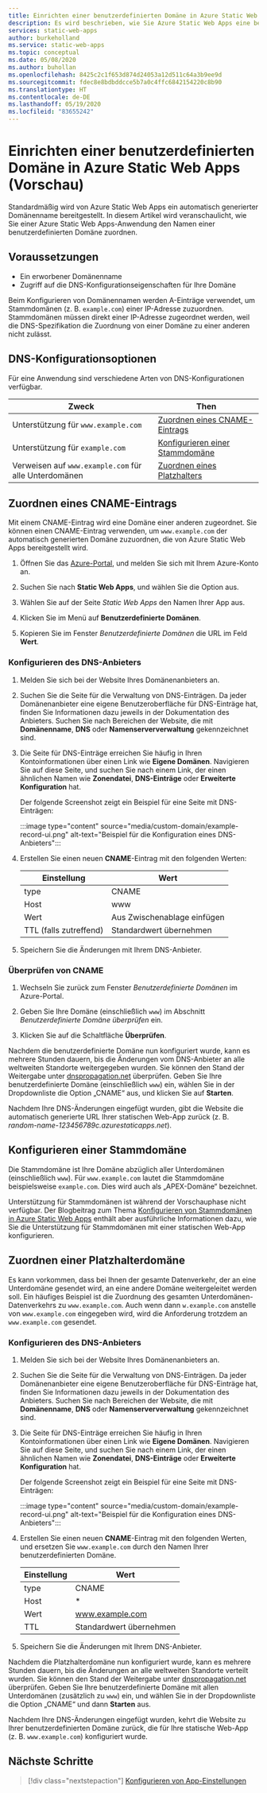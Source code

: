 ```yaml
---
title: Einrichten einer benutzerdefinierten Domäne in Azure Static Web Apps
description: Es wird beschrieben, wie Sie Azure Static Web Apps eine benutzerdefinierte Domäne zuordnen.
services: static-web-apps
author: burkeholland
ms.service: static-web-apps
ms.topic: conceptual
ms.date: 05/08/2020
ms.author: buhollan
ms.openlocfilehash: 8425c2c1f653d874d24053a12d511c64a3b9ee9d
ms.sourcegitcommit: fdec8e8bdbddcce5b7a0c4ffc6842154220c8b90
ms.translationtype: HT
ms.contentlocale: de-DE
ms.lasthandoff: 05/19/2020
ms.locfileid: "83655242"
---
```

# <a name="setup-a-custom-domain-in-azure-static-web-apps-preview"></a>Einrichten einer benutzerdefinierten Domäne in Azure Static Web Apps (Vorschau)

Standardmäßig wird von Azure Static Web Apps ein automatisch generierter Domänenname bereitgestellt. In diesem Artikel wird veranschaulicht, wie Sie einer Azure Static Web Apps-Anwendung den Namen einer benutzerdefinierten Domäne zuordnen.

## <a name="prerequisites"></a>Voraussetzungen

- Ein erworbener Domänenname
- Zugriff auf die DNS-Konfigurationseigenschaften für Ihre Domäne

Beim Konfigurieren von Domänennamen werden A-Einträge verwendet, um Stammdomänen (z. B. `example.com`) einer IP-Adresse zuzuordnen. Stammdomänen müssen direkt einer IP-Adresse zugeordnet werden, weil die DNS-Spezifikation die Zuordnung von einer Domäne zu einer anderen nicht zulässt.

## <a name="dns-configuration-options"></a>DNS-Konfigurationsoptionen

Für eine Anwendung sind verschiedene Arten von DNS-Konfigurationen verfügbar.

| Zweck                            | Then                                                |
| ----------------------------------------- | --------------------------------------------------- |
| Unterstützung für `www.example.com`                 | [Zuordnen eines CNAME-Eintrags](#map-a-cname-record)           |
| Unterstützung für `example.com`                     | [Konfigurieren einer Stammdomäne](#configure-a-root-domain) |
| Verweisen auf `www.example.com` für alle Unterdomänen | [Zuordnen eines Platzhalters](#map-a-wildcard-domain)                   |

## <a name="map-a-cname-record"></a>Zuordnen eines CNAME-Eintrags

Mit einem CNAME-Eintrag wird eine Domäne einer anderen zugeordnet. Sie können einen CNAME-Eintrag verwenden, um `www.example.com` der automatisch generierten Domäne zuzuordnen, die von Azure Static Web Apps bereitgestellt wird.

1. Öffnen Sie das [Azure-Portal](https://portal.azure.com), und melden Sie sich mit Ihrem Azure-Konto an.

1. Suchen Sie nach **Static Web Apps**, und wählen Sie die Option aus.

1. Wählen Sie auf der Seite _Static Web Apps_ den Namen Ihrer App aus.

1. Klicken Sie im Menü auf **Benutzerdefinierte Domänen**.

1. Kopieren Sie im Fenster _Benutzerdefinierte Domänen_ die URL im Feld **Wert**.

### <a name="configure-dns-provider"></a>Konfigurieren des DNS-Anbieters

1. Melden Sie sich bei der Website Ihres Domänenanbieters an.

2. Suchen Sie die Seite für die Verwaltung von DNS-Einträgen. Da jeder Domänenanbieter eine eigene Benutzeroberfläche für DNS-Einträge hat, finden Sie Informationen dazu jeweils in der Dokumentation des Anbieters. Suchen Sie nach Bereichen der Website, die mit **Domänenname**, **DNS** oder **Namenserververwaltung** gekennzeichnet sind.

3. Die Seite für DNS-Einträge erreichen Sie häufig in Ihren Kontoinformationen über einen Link wie **Eigene Domänen**. Navigieren Sie auf diese Seite, und suchen Sie nach einem Link, der einen ähnlichen Namen wie **Zonendatei**, **DNS-Einträge** oder **Erweiterte Konfiguration** hat.

    Der folgende Screenshot zeigt ein Beispiel für eine Seite mit DNS-Einträgen:

    :::image type="content" source="media/custom-domain/example-record-ui.png" alt-text="Beispiel für die Konfiguration eines DNS-Anbieters":::

4. Erstellen Sie einen neuen **CNAME**-Eintrag mit den folgenden Werten:

    | Einstellung             | Wert                     |
    | ------------------- | ------------------------- |
    | type                | CNAME                     |
    | Host                | www                       |
    | Wert               | Aus Zwischenablage einfügen |
    | TTL (falls zutreffend) | Standardwert übernehmen    |

5. Speichern Sie die Änderungen mit Ihrem DNS-Anbieter.

### <a name="validate-cname"></a>Überprüfen von CNAME

1. Wechseln Sie zurück zum Fenster _Benutzerdefinierte Domänen_ im Azure-Portal.

1. Geben Sie Ihre Domäne (einschließlich `www`) im Abschnitt _Benutzerdefinierte Domäne überprüfen_ ein.

1. Klicken Sie auf die Schaltfläche **Überprüfen**.

Nachdem die benutzerdefinierte Domäne nun konfiguriert wurde, kann es mehrere Stunden dauern, bis die Änderungen vom DNS-Anbieter an alle weltweiten Standorte weitergegeben wurden. Sie können den Stand der Weitergabe unter [dnspropagation.net](https://dnspropagation.net) überprüfen. Geben Sie Ihre benutzerdefinierte Domäne (einschließlich `www`) ein, wählen Sie in der Dropdownliste die Option „CNAME“ aus, und klicken Sie auf **Starten**.

Nachdem Ihre DNS-Änderungen eingefügt wurden, gibt die Website die automatisch generierte URL Ihrer statischen Web-App zurück (z. B. _random-name-123456789c.azurestaticapps.net_).

## <a name="configure-a-root-domain"></a>Konfigurieren einer Stammdomäne

Die Stammdomäne ist Ihre Domäne abzüglich aller Unterdomänen (einschließlich `www`). Für `www.example.com` lautet die Stammdomäne beispielsweise `example.com`. Dies wird auch als „APEX-Domäne“ bezeichnet.

Unterstützung für Stammdomänen ist während der Vorschauphase nicht verfügbar. Der Blogbeitrag zum Thema [Konfigurieren von Stammdomänen in Azure Static Web Apps](https://burkeholland.github.io/posts/static-app-root-domain) enthält aber ausführliche Informationen dazu, wie Sie die Unterstützung für Stammdomänen mit einer statischen Web-App konfigurieren.

## <a name="map-a-wildcard-domain"></a>Zuordnen einer Platzhalterdomäne

Es kann vorkommen, dass bei Ihnen der gesamte Datenverkehr, der an eine Unterdomäne gesendet wird, an eine andere Domäne weitergeleitet werden soll. Ein häufiges Beispiel ist die Zuordnung des gesamten Unterdomänen-Datenverkehrs zu `www.example.com`. Auch wenn dann `w.example.com` anstelle von `www.example.com` eingegeben wird, wird die Anforderung trotzdem an `www.example.com` gesendet.

### <a name="configure-dns-provider"></a>Konfigurieren des DNS-Anbieters

1. Melden Sie sich bei der Website Ihres Domänenanbieters an.

2. Suchen Sie die Seite für die Verwaltung von DNS-Einträgen. Da jeder Domänenanbieter eine eigene Benutzeroberfläche für DNS-Einträge hat, finden Sie Informationen dazu jeweils in der Dokumentation des Anbieters. Suchen Sie nach Bereichen der Website, die mit **Domänenname**, **DNS** oder **Namenserververwaltung** gekennzeichnet sind.

3. Die Seite für DNS-Einträge erreichen Sie häufig in Ihren Kontoinformationen über einen Link wie **Eigene Domänen**. Navigieren Sie auf diese Seite, und suchen Sie nach einem Link, der einen ähnlichen Namen wie **Zonendatei**, **DNS-Einträge** oder **Erweiterte Konfiguration** hat.

    Der folgende Screenshot zeigt ein Beispiel für eine Seite mit DNS-Einträgen:

    :::image type="content" source="media/custom-domain/example-record-ui.png" alt-text="Beispiel für die Konfiguration eines DNS-Anbieters":::

4. Erstellen Sie einen neuen **CNAME**-Eintrag mit den folgenden Werten, und ersetzen Sie `www.example.com` durch den Namen Ihrer benutzerdefinierten Domäne.

    | Einstellung | Wert                  |
    | ------- | ---------------------- |
    | type    | CNAME                  |
    | Host    | \*                     |
    | Wert   | www.example.com        |
    | TTL     | Standardwert übernehmen |

5. Speichern Sie die Änderungen mit Ihrem DNS-Anbieter.

Nachdem die Platzhalterdomäne nun konfiguriert wurde, kann es mehrere Stunden dauern, bis die Änderungen an alle weltweiten Standorte verteilt wurden. Sie können den Stand der Weitergabe unter [dnspropagation.net](https://dnspropagation.net) überprüfen. Geben Sie Ihre benutzerdefinierte Domäne mit allen Unterdomänen (zusätzlich zu `www`) ein, und wählen Sie in der Dropdownliste die Option „CNAME“ und dann **Starten** aus.

Nachdem Ihre DNS-Änderungen eingefügt wurden, kehrt die Website zu Ihrer benutzerdefinierten Domäne zurück, die für Ihre statische Web-App (z. B. `www.example.com`) konfiguriert wurde.

## <a name="next-steps"></a>Nächste Schritte

> [!div class="nextstepaction"]
> [Konfigurieren von App-Einstellungen](application-settings.md)
